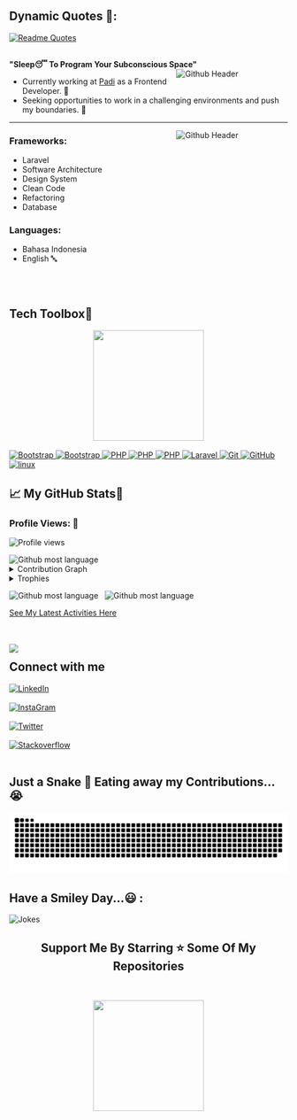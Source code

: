 <picture>
  <source media="(prefers-color-scheme: dark)" srcset="/Images/dark_github.svg">
  <source media="(prefers-color-scheme: light)" srcset="/Images/light_github.svg" />
<!--   <img alt="Stiven Trizky Katuuk" src="/Images/dark_github.svg" width="100%" /> -->
</picture>

## Dynamic Quotes 📜:

[![Readme Quotes](https://quotes-github-readme.vercel.app/api?type=horizontal&theme=light)](https://github.com/piyushsuthar/github-readme-quotes)

<br>
<b> "Sleep😴 To Program Your Subconscious Space"</b>

<img width="40%" align="right" alt="Github Header" src="Images/git-header.svg" />

<p>

- Currently working at <a href="https://www.simajji.com/" target="_blank">Padi</a> as a Frontend Developer. 🏥
- Seeking opportunities to work in a challenging environments and push my boundaries. 💪

</p>

---

<picture>
  <source media="(prefers-color-scheme: dark)" srcset="Images/coding_2.gif">
  <source media="(prefers-color-scheme: light)" srcset="/Images/coding.gif" />
  <img width="40%" align="right" alt="Github Header" src="Images/coding_2.gif" />
</picture>

<h3 align="left">Frameworks:</h3>

- Laravel
- Software Architecture
- Design System
- Clean Code
- Refactoring
- Database

<h3 align="left">Languages:</h3>

- Bahasa Indonesia
- English 🔤

<br><br>

## **Tech Toolbox🧰**<br>

<p align='center'>
<img src="https://media.giphy.com/media/TEnXkcsHrP4YedChhA/giphy.gif" width="200" height="200" frameBorder="0" class="giphy-embed" allowFullScreen></img></p>

<p align="left">
<a href="https://getbootstrap.com/" target="_blank"> <img src="https://img.shields.io/badge/Bootstrap-764AF1?style=for-the-badge&logo=bootstrap&logoColor=white" alt="Bootstrap"/> </a>
<a href="https://getbootstrap.com/" target="_blank"> <img src="https://img.shields.io/badge/Tailwindcss-blue?style=for-the-badge&logo=tailwindcss&logoColor=white" alt="Bootstrap"/> </a>
<a href="https://vanilla-js.com/" target="_blank"> <img src="https://img.shields.io/badge/Javascript-yellow?style=for-the-badge&logo=javascript&logoColor=white" alt="PHP"/> </a>
<a href="https://reactjs.org/" target="_blank"> <img src="https://img.shields.io/badge/Reactjs-blue?style=for-the-badge&logo=React&logoColor=white" alt="PHP"/> </a>
<a href="https://php.com/" target="_blank"> <img src="https://img.shields.io/badge/PHP-lightgrey?style=for-the-badge&logo=php&logoColor=white" alt="PHP"/> </a>
<a href="https://laravel.com/" target="_blank"> <img src="https://img.shields.io/badge/LARAVEL-E44C30?style=for-the-badge&logo=laravel&logoColor=white" alt="Laravel"/> </a>
<a href="https://git-scm.com/" target="_blank"> <img src="https://img.shields.io/badge/GIT-E44C30?style=for-the-badge&logo=git&logoColor=white" alt="Git"/> </a>
<a href="https://github.com/" target="_blank"> <img src="https://img.shields.io/badge/GitHub-100000?style=for-the-badge&logo=github&logoColor=white" alt="GitHub"/>
<a href="https://www.linux.org/" target="_blank"> <img src="https://img.shields.io/badge/Linux-FCC624?style=for-the-badge&logo=linux&logoColor=black" alt="linux"/> </a>
  
## &#x1f4c8; My GitHub Stats🎯
 
<h3 align="left">Profile Views: 🧐</h3>
  
![Profile views](https://gpvc.arturio.dev/pemudakoding)

<picture>
  <source media="(prefers-color-scheme: dark)" srcset="https://github-readme-stats.vercel.app/api/top-langs/?username=pemudakoding&theme=chartreuse-dark">
  <source media="(prefers-color-scheme: light)" srcset="https://github-readme-stats.vercel.app/api/top-langs/?username=pemudakoding&theme=default" />
  <img alt="Github most language" src="https://github-readme-stats.vercel.app/api/top-langs/?username=pemudakoding&theme=chartreuse-dark" />
</picture>
  
<details><summary>Contribution Graph</summary>
<p align="left">
 <img width="90%" src="https://activity-graph.herokuapp.com/graph?username=pemudakoding&theme=chartreuse-dark&no-frame=true" /></p>
</details>

<details><summary>Trophies</summary>
<p align="left">
<img width=900 src="https://github-profile-trophy.vercel.app/?username=pemudakoding&column=7&theme=gruvbox&no-frame=true"/>
</details>


<p align="left">
 <picture>
   <source media="(prefers-color-scheme: dark)" srcset="https://github-readme-stats.vercel.app/api?username=pemudakoding&show_icons=true&theme=chartreuse-dark&count_private=true&include_all_commits=true">
   <source media="(prefers-color-scheme: light)" srcset="https://github-readme-stats.vercel.app/api?username=pemudakoding&show_icons=true&theme=default&count_private=true&include_all_commits=true" />
   <img width="48%" alt="Github most language" src="https://github-readme-stats.vercel.app/api?username=pemudakoding&show_icons=true&theme=chartreuse-dark&count_private=true&include_all_commits=true" />
 </picture>
  
 <picture>
   <source media="(prefers-color-scheme: dark)" srcset="https://github-readme-streak-stats.herokuapp.com/?user=pemudakoding&theme=chartreuse-dark">
   <source media="(prefers-color-scheme: light)" srcset="https://github-readme-streak-stats.herokuapp.com/?user=pemudakoding&theme=default" />
   <img width="48%" alt="Github most language" src="https://github-readme-streak-stats.herokuapp.com/?user=pemudakoding&theme=chartreuse-dark" />
 </picture>
</p>

<a href="https://gitstalk.netlify.app/pemudakoding/" target="_blank"> See My Latest Activities Here</a>

<br />
<br />
<img src ="Images/social_dashboard.svg" align = "left" width = 50%>
<div>
<h2  > Connect with me</h2>
  
[<img align="top" alt="LinkedIn" src="https://img.shields.io/badge/LinkedIn-0077B5?style=for-the-badge&logo=linkedin&logoColor=white" />](http://www.linkedin.com/in/pemudakoding)
<br><br>
[<img align="top" alt="InstaGram" src="https://img.shields.io/badge/Instagram-E4405F?style=for-the-badge&logo=instagram&logoColor=white" />](https://www.instagram.com/pemudakoding/)
<br><br>
 [<img align="top" alt="Twitter" src="https://img.shields.io/badge/Twitter-0077B5?style=for-the-badge&logo=twitter&logoColor=white" />](http://www.twitter.com/pemudakoding)
<br><br>
[<img align="top" alt="Stackoverflow" src="https://img.shields.io/badge/Stack_Overflow-FE7A16?style=for-the-badge&logo=stack-overflow&logoColor=white" />](https://stackoverflow.com/users/17766869/stiven-trizky-katuuk)
<br><br>

## Just a Snake 🐍 Eating away my Contributions...😭

<picture>
  <source media="(prefers-color-scheme: dark)" srcset="https://raw.githubusercontent.com/pemudakoding/pemudakoding/output/github-snake-dark.svg">
  <source media="(prefers-color-scheme: light)" srcset="https://raw.githubusercontent.com/pemudakoding/pemudakoding/output/github-snake.svg">
  <img alt="github-snake" src="https://raw.githubusercontent.com/pemudakoding/pemudakoding/output/github-snake-dark.svg">
</picture>

## Have a Smiley Day...😃 :<br>

<picture>
  <source media="(prefers-color-scheme: dark)" srcset="https://readme-jokes.vercel.app/api">
  <source media="(prefers-color-scheme: light)" srcset="https://readme-jokes.vercel.app/api?theme=vue" />
  <img alt="Jokes" src="https://readme-jokes.vercel.app/api" />
</picture>
  
<h2 align='center'>Support Me By Starring ⭐ Some Of My Repositories</h2>
<br>
<p align='center'>
<img src="https://media.giphy.com/media/O51MQ3DduOcGW6ofR3/giphy.gif" width="200" height="200" frameBorder="0" class="giphy-embed" allowFullScreen></img></p>
<br>
